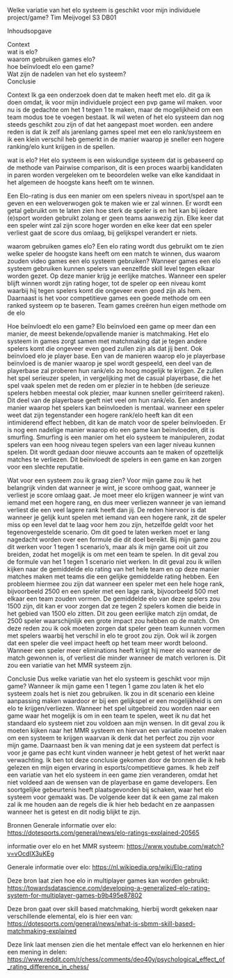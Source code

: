 Welke variatie van het elo systeem is geschikt voor mijn individuele project/game?
Tim Meijvogel
S3 DB01


Inhoudsopgave

Context    
wat is elo?    
waarom gebruiken games elo?    
hoe beïnvloedt elo een game?    
Wat zijn de nadelen van het elo systeem?    
Conclusie    



Context
Ik ga een onderzoek doen dat te maken heeft met elo. dit ga ik doen omdat, ik voor mijn individuele project een pvp game wil maken.
voor nu is de gedachte om het 1 tegen 1 te maken, maar de mogelijkheid om een team modus toe te voegen bestaat. Ik wil weten of het
elo systeem dan nog steeds geschikt zou zijn of dat het aangepast moet worden. een andere reden is dat ik zelf als jarenlang games 
speel met een elo rank/systeem en ik een klein verschil  heb gemerkt in de manier waarop je sneller een hogere ranking/elo kunt krijgen
in de spellen.


wat is elo?
Het elo systeem is een wiskundige systeem dat is gebaseerd op de methode van Pairwise comparison, dit is een proces waarbij kandidaten 
in paren worden vergeleken om te beoordelen welke van elke kandidaat in het algemeen de hoogste kans heeft om te winnen.

Een Elo-rating is dus een manier om een spelers niveau in sport/spel aan te geven en een weloverwogen gok te maken wie er zal winnen. 
Er wordt een getal gebruikt om te laten zien hoe sterk de speler is en het kan bij iedere (e)sport worden gebruikt zolang er geen teams
aanwezig zijn. Elke keer dat een speler wint zal zijn score hoger worden en elke keer dat een speler verliest gaat de score dus omlaag,
bij gelijkspel verandert er niets.


waarom gebruiken games elo?
Een elo rating wordt dus gebruikt om te zien welke speler de hoogste kans heeft om een match te winnen, dus waarom zouden video games een 
elo systeem gebruiken? Wanneer games een elo systeem gebruiken kunnen spelers van eenzelfde skill level tegen elkaar worden gezet. Op deze
manier krijg je eerlijke matches. Wanneer een speler blijft winnen wordt zijn rating hoger, tot de speler op een niveau komt waarbij hij 
tegen spelers komt die ongeveer even goed zijn als hem. Daarnaast is het voor competitieve games een goede methode om een ranked systeem op 
te baseren. Team games creëren hun eigen methode om de elo  



Hoe beïnvloedt elo een game?
Elo beïnvloed een game op meer dan een manier, de meest bekende/opvallende manier is matchmaking. Het elo systeem in games zorgt samen met 
matchmaking dat je tegen andere spelers komt die ongeveer even goed zullen zijn als dat jij bent. Ook beïnvloed elo je player base. Een van 
de manieren waarop elo je playerbase beïnvloed is de manier waarop je spel wordt gespeeld, een deel van de playerbase zal proberen hun rank/elo 
zo hoog mogelijk te krijgen. Ze zullen het spel serieuzer spelen, in vergelijking met de casual playerbase, die het spel vaak spelen met de 
reden om er plezier in te hebben (de serieuze spelers hebben meestal ook plezier, maar kunnen sneller geïrriteerd raken). Dit deel van de playerbase 
geeft niet veel om hun rank/elo. Een andere manier waarop het spelers kan beïnvloeden is mentaal. wanneer een speler weet dat zijn tegenstander een 
hogere rank/elo heeft kan dit een intimiderend effect hebben, dit kan de match voor de speler beïnvloeden.
Er is nog een nadelige manier waarop elo een game kan beïnvloeden, dit is smurfing. Smurfing is een manier om het elo systeem te manipuleren, zodat 
spelers van een hoog niveau tegen spelers van een lager niveau kunnen spelen. Dit wordt gedaan door nieuwe accounts aan te maken of opzettelijk matches 
te verliezen. Dit beïnvloedt de spelers in een game en kan zorgen voor een slechte reputatie.


Wat voor een systeem zou ik graag zien?
Voor mijn game zou ik het belangrijk vinden dat wanneer je wint, je score omhoog gaat, wanneer je verliest je score omlaag gaat. Je moet meer elo 
krijgen wanneer je wint van iemand met een hogere rang, en dus meer verliezen wanneer je van iemand verliest die een veel lagere rank heeft dan jij. 
De reden hiervoor is dat wanneer je gelijk kunt spelen met iemand van een hogere rank, zit de speler miss op een level dat te laag voor hem zou zijn, 
hetzelfde geldt voor het tegenovergestelde scenario. Om dit goed te laten werken moet er lang nagedacht worden over een formule die dit doel bereikt. 
Bij mijn game zou dit werken voor 1 tegen 1 scenario’s, maar als ik mijn game ooit uit zou breiden, zodat het mogelijk is om met een team te spelen. 
In dit geval zou de formule van het 1 tegen 1 scenario niet werken. In dit geval zou ik willen kijken naar de gemiddelde elo rating van het hele team 
en op deze manier matches maken met teams die een gelijke gemiddelde rating hebben. Een probleem hiermee zou zijn dat wanneer een speler met een hele 
hoge rank, bijvoorbeeld 2500 en een speler met een lage rank, bijvoorbeeld 500 met elkaar een team zouden vormen. De gemiddelde elo van deze spelers zou 
1500 zijn, dit kan er voor zorgen dat ze tegen 2 spelers komen die beide in het gebied van 1500 elo zitten. Dit zou geen eerlijke match zijn omdat, de 2500 
speler waarschijnlijk een grote impact zou hebben op de match. Om deze reden zou ik ook moeten zorgen dat speler geen team kunnen vormen met spelers waarbij 
het verschil in elo te groot zou zijn. 
Ook wil ik zorgen dat een speler die veel impact heeft op het team meer wordt beloond. Wanneer een speler meer eliminations heeft krijgt hij meer elo 
wanneer de match gewonnen is, of verliest die minder wanneer de match verloren is. Dit zou een variatie van het MMR systeem zijn.


Conclusie
Dus welke variatie van het elo systeem is geschikt voor mijn game?
Wanneer ik mijn game een 1 tegen 1 game zou laten ik het elo systeem zoals het is niet zou gebruiken. Ik zou in dit scenario een kleine aanpassing maken 
waardoor er bij een gelijkspel er een mogelijkheid is om elo te krijgen/verliezen. Wanneer het spel uitgebreid zou worden naar een game waar het mogelijk 
is om in een team te spelen, weet ik nu dat het standaard elo systeem niet zou voldoen aan mijn wensen. In dit geval zou ik moeten kijken naar het MMR 
systeem en hiervan een variatie moeten maken om een systeem te krijgen waarvan ik denk dat het perfect zou zijn voor mijn game. Daarnaast ben ik van mening
dat je een systeem dat perfect is voor je game pas echt kunt vinden wanneer je hebt getest of het werkt naar verwachting.
Ik ben tot deze conclusie gekomen door de bronnen die ik heb gelezen en mijn eigen ervaring in esports/competitieve games. Ik heb zelf een variatie van het
elo systeem in een game zien veranderen, omdat het niet voldeed aan de wensen van de playerbase en game developers. Een soortgelijke gebeurtenis heeft 
plaatsgevonden bij schaken, waar het elo systeem voor gemaakt was.
De volgende keer dat ik een game zal maken zal ik me houden aan de regels die ik hier heb bedacht en ze aanpassen wanneer het is getest en dit nodig 
blijkt te zijn. 


Bronnen
Generale informatie over elo:
https://dotesports.com/general/news/elo-ratings-explained-20565

informatie over elo en het MMR systeem:
https://www.youtube.com/watch?v=vOcdIX3uKEg

Generale informatie over elo:
https://nl.wikipedia.org/wiki/Elo-rating

Deze bron laat zien hoe elo in multiplayer games kan worden gebruikt:
https://towardsdatascience.com/developing-a-generalized-elo-rating-system-for-multiplayer-games-b9b495e87802

Deze bron gaat over skill based matchmaking, hierbij wordt gekeken naar verschillende elemental, elo is hier een van:
https://dotesports.com/general/news/what-is-sbmm-skill-based-matchmaking-explained

Deze link laat mensen zien die het mentale effect van elo herkennen en hier een mening in delen:
https://www.reddit.com/r/chess/comments/deo40y/psychological_effect_of_rating_difference_in_chess/

